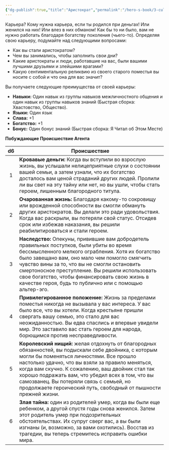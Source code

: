 ```yaml
---
{"dg-publish":true,"title":"Аристократ","permalink":"/hero-s-book/3-culture-and-career/careers/aristocrat/","dgPassFrontmatter":true}
---
```


Карьера? Кому нужна карьера, если ты родился при деньгах! Или женился на них! Или влез в них обманом! Как бы то ни было, вам не нужно работать благодаря богатству поколения (чьего-то). Определяя свою карьеру, подумайте над следующими вопросами:

- Как вы стали аристократом?
- Чем вы занимались, чтобы заполнить свои дни?
- Какие аристократы и люди, работавшие на вас, были вашими лучшими друзьями и злейшими врагами?
- Какую сентиментальную реликвию из своего старого поместья вы носите с собой и что она для вас значит?

Вы получаете следующие преимущества от своей карьеры:

- **Навыки:** Один навык из группы навыков межличностного общения и один навык из группы навыков знаний (Быстрая сборка: Хвастовство, Общество).
- **Языки:** Один язык
- **Слава:** +1
- **Богатство:** +1
- **Бонус:** Один бонус знаний (Быстрая сборка: Я Читал об Этом Месте)

**Побуждающие Происшествие Агента**

| d6  | Происшествие                                                                                                                                                                                                                                                                                                                                                                                                                   |
| :-: | ------------------------------------------------------------------------------------------------------------------------------------------------------------------------------------------------------------------------------------------------------------------------------------------------------------------------------------------------------------------------------------------------------------------------------ |
|  1  | **Кровавые деньги:** Когда вы вступили во взрослую жизнь, вы услышали нелицеприятные слухи о состоянии вашей семьи, а затем узнали, что их богатство досталось вам ценой страданий других людей. Пролили ли вы свет на эту тайну или нет, но вы ушли, чтобы стать героем, лишенным благородного титула.                                                                                                                        |
|  2  | **Очарованная жизнь:** Благодаря какому-то сокровищу или врожденной способности вы смогли обмануть других аристократов. Вы делали это ради удовольствия. Когда вас раскрыли, вы потеряли свой статус. Отсидев срок или избежав наказания, вы решили реабилитироваться и стали героем.                                                                                                                                          |
|  3  | **Наследство:** Опекуны, привившие вам добродетель правильных поступков, были убиты во время бессмысленного мелкого ограбления. Хотя их богатство было завещано вам, оно мало чем помогло смягчить чувство вины за то, что вы не смогли остановить смертоносное преступление. Вы решили использовать свое богатство, чтобы финансировать свою жизнь в качестве героя, будь то публично или с помощью альтер-эго.               |
|  4  | **Привилегированное положение:** Жизнь за пределами поместья никогда не вызывала у вас интереса. У вас было все, что вы хотели. Когда крестьяне пришли свергать вашу семью, это стало для вас неожиданностью. Вы едва спаслись и впервые увидели мир. Это заставило вас стать героем для народа, борющимся против несправедливости.                                                                                            |
|  5  | **Королевский нищий:** желая отдохнуть от благородных обязанностей, вы подыскали себе двойника, с которым могли бы поменяться личностями. Все прошло настолько удачно, что вы взяли за правило меняться, когда вам скучно. К сожалению, ваш двойник стал так хорошо подражать вам, что убедил всех в том, что вы самозванец. Вы потеряли связь с семьей, но продолжаете героический путь, свободный от пышности прежней жизни. |
|  6  | **Злая тайна:** один из родителей умер, когда вы были еще ребенком, а другой спустя годы снова женился. Затем этот родитель умер при подозрительных обстоятельствах. Их супруг сверг вас, а вы были изгнаны (и, возможно, за вами охотились). Восстав из трагедии, вы теперь стремитесь исправить ошибки мира.                                                                                                                 |
